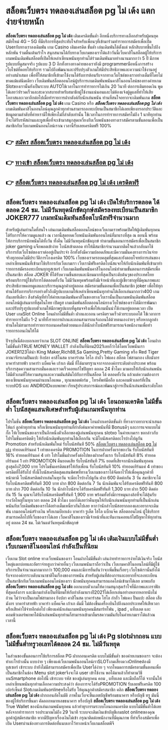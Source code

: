 # สล็อตเว็บตรง ทดลองเล่นสล็อต pg ไม่ เด้ง  แตกง่ายจ่ายหนัก

**สล็อตเว็บตรง ทดลองเล่นสล็อต pg ไม่ เด้ง** เติมเครดิตขั้นต่ำ  อีกหนึ่งบริการทางเลือกสำหรับผู้คนยุคสมัยใหม่ 4G – 5G ที่มีบริการที่สุดประทับใจสำหรับเพื่อนๆที่เข้ามาร่วมทำรายการสมัครเพื่อเปิด Userกับทางเราลงเดิมพัน เกม Casino  เติมเครดิต ขั้นต่ำ เล่นเดิมพันได้ตั้งแต่ หลักสิบบาทขึ้นไปถึงหลักพัน ร่วมตื่นเต้นเร้าใจ สนุกสนานได้กับทางเว็บเกมของเราได้แล้ววันนี้เว็บคาสิโนสล็อตผู้ให้บริการเกมพนันเดิมพันสล็อตที่เปิดให้เหล่าเซียนพนันทุกท่านได้ร่วมเดิมพันมาอย่างนานมากกว่า 5 ปี มีภาพรูปแบบที่ดูสมจจริง รูปแบบ 3 D
อีกทั้งทางทางค่ายของเรายังมี programmerมือหนึ่งการสร้างเว็บไซต์ที่คอยให้บริการ  รวมไปถึงพัฒนาและปรับปรุงตัวเกมให้มีประสิทธิภาพและความน่าใช้งานอยู่อย่างสม่ำเสมอ เพื่อที่ให้สมาชิกที่เข้ามาใช้งานได้รับการต้อนรับจากทางเว็บไซต์ของเราอย่างเต็มที่โดยไม่ขาดแม้แต่นิดเดียว เว็บเดิมพันสล็อตออนไลน์ผู้บริการเกมเดิมพันพนันคาสิโนออนไลน์ของทางค่ายเกม Slotของเรานั้นยังเป็นระบบ AUTOใช้เวลาในการทำรายการไม่เกิน 20 วินาที ต่อการเติมยอดเงิน พูดได้เลยว่าIรวดเร็วและสะดวกสบายสำหรับสมาชิกผู้ใช้งานแน่นอนและไม่ต้องแจ้งผู้ดูแลที่ทำให้เสียโอกาสและเวลาอีกต่อไปเมื่อทำรายการฝากตังค์กับนักเล่นพนัน
ท่านที่สนใจอยากจะเดิมพันเกม **สล็อตเว็บตรง ทดลองเล่นสล็อต pg ไม่ เด้ง** เกม Casino  หรือ ***สล็อตเว็บตรง ทดลองเล่นสล็อต pg ไม่ เด้ง*** เกมเดิมพันคาสิโนออนไลน์คุณลูกค้าทุกท่านสามารถลงทะเบียนเป็นสมาชิกได้เลยเพียงกรอกประวัติและข้อมูลตามลำดับที่ค่ายเรามีให้เพียงไม่กี่ลำดับเท่านั้น ใช้เวลาในการทำรายการสมัครไม่ถึง 1 นาทีทุกท่านก็จะได้รับรหัสผ่านและยูสเพื่อที่จะเข้ามาสนุกสุดเหวี่ยงกับเว็บพนันของทางเราสมัครตามขั้นตอนเพื่อเป็นสมาชิกกับเว็บเกมพนันออนไลน์เราณ เวลานี้รับเลยเครดิตฟรี 100%

## 👉 [สมัคร สล็อตเว็บตรง ทดลองเล่นสล็อต pg ไม่ เด้ง](https://archa888.com/)
## 👉 [ทางเข้า สล็อตเว็บตรง ทดลองเล่นสล็อต pg ไม่ เด้ง](https://archa888.com/)
## 👉 [สล็อตเว็บตรง ทดลองเล่นสล็อต pg ไม่ เด้ง เครดิตฟรี](https://archa888.com/)

## สล็อตเว็บตรง ทดลองเล่นสล็อต pg ไม่ เด้ง เปิดให้บริการตลอด ได้ตลอด 24 ชม. ไม่มีวันหยุดนักขัตฤกษ์สมัครลงทะเบียนเป็นสมาชิก JOKER777 เกมพนันเดิมพันสล็อตโบนัสฟรีจำนวนมาก

สำหรับผู้เล่นท่านใดที่สนใจ เล่นเกมเดิมพันสล็อตออนไลน์ของเว็บเกมเราพร้อมเปิดให้ผู้เดิมพันทุกคนได้รับการให้ความดูแลแล้ว ณ เวลานี้สุดยอดเว็บพนันเดิมพันออนไลน์ที่มาแรงที่สุด ณ ตอนนี้ พร้อมให้การบริการนักพนันได้ทั้งวัน ทั้งคืน ไม่มีวันหยุดนักขัตฤกษ์ ทำตามขั้นตอนการสมัครเพื่อเป็นสมาชิก joker gaming แจ็กพอตเข้าง่าย โบนัสเข้าตลอด ทำให้มีสมาชิกจำนวนมากติดใจแล้วกลับมาใช้บริการกับเว็บไซต์ของเราต่ออยู่เป็นประจำ อีกทั้งยังมีความปลอดภัยและมีความมั่นคงทางการเงินจ่ายจริงทุกยอดไม่มีประวัติการโกงเครดิต 100% เว็บของเราครอบคลุมที่สุดและยังตอบโจทย์การเล่นของเหล่าเซียนพนันที่เข้ามาใช้บริการกับเว็บเกมเรา
เว็บเรามีฟรีเครดิตโบนัสแจกให้กับนักเดิมพันที่เข้ามาทำรายการสมัครลงทะเบียนทุกยูสเซอร์ เว็บเกมเดิมพันพนันคาสิโนออนไลน์ทำตามขั้นตอนการสมัครเพื่อเป็นสมาชิก สล็อต JOKER ที่ได้รับความชื่นชอบและนิยมมากที่สุดเป็นระดับต้นๆของประเทศไทย พร้อมบริการผู้ใช้บริการได้ตลอดทั้งวัน ไม่มีวันหยุดพร้อมยังมีเจ้าหน้าที่และผู้เชี่ยวชาญที่มีคุณภาพและประสิทธิภาพคอยดูแลและบริการคุณลูกค้าอยู่ตลอด สมัครตามขั้นตอนเพื่อเป็นสมาชิก joker เพื่อให้ทุกท่านได้รับการบริการอย่างทั่วถึงมีรูปแบบเกมให้เหล่าเซียนพนันทุกท่านได้เลือกเล่นมากกว่า400 เกมกันเลยทีเดียว
สิ่งสำคัญที่ทำให้ค่ายเกมเดิมพันคาสิโนของทางเว็บเรานั้นเป็นเกมพนันเดิมพันสล็อตออนไลน์ผู้เล่นมากที่สุดในไทย เปิดยูส  เกมเดิมพันสล็อตออนไลน์ทางเว็บไซต์ของเราได้มีการพัฒนาและปรับปรุงรูปแบบตัวเกมให้มีภาพรูปแบบที่ดูสมจจริงเพื่อให้เกมนั้นน่าใช้งานอยู่ตลอดเวลา เปิด User เกมSlot Online โอนฝากไม่มีขั้นต่ำ ฝากและถอน เครดิตรวดเร็วด้วยระบบออโต้ ใช้เวลาการทำรายการไม่ถึง 1-2 นาทีทั้งรายการฝากและถอนสามารถแจ้งถอนได้ด้วยตนเองง่ายๆ หรือหากลูกค้าท่านใดไม่สามารถทำรายการถอนเคดริตด้วยตนเองได้นักล่าโบนัสฟรีสามารถแจ้งพนักงานเพื่อทำรายการถอนเงินให้ได้

ปัจจุบันนี้ต้องบอกเลยว่าเกม SLOT ONLINE  **สล็อตเว็บตรง ทดลองเล่นสล็อต pg ไม่ เด้ง** โอนฝากไม่มีขั้นต่ำTRUE MONEY WALLET กำลังเป็นที่นิยม2021เลยก็ว่าได้โดยเว็บพนันเรา JOKER123ได้นำ  King Maker,Rich88,Sa Gaming,Pretty Gaming หรือ Red Tiger อาณาจักรเกมปั่นแปะ ยิงปลา คาสิโนสด บาคาร่าสด ไฮโล กำถั่ว ไพ่แคง สล็อต ไพ่สามกอง เสือมังกร บาคาร่าสายฟ้า บาคาร่า แบ็คแจ๊ค เก้าเก ดัมมี่ ที่ได้มาตรฐานจากจากองค์กรระดับต่างประเทศ พร้อมบริการสุดความสามารถมั่นคงและรวดเร็วคอยแก้ไขปัญหา ตลอด 24 ชั่วโมง มามอบให้กับนักเล่นพนัน ได้มีตัวเกมที่ให้ความสนุกและความมันส์มันไปกับการปั่นสล็อต ได้ ตลอดทั้งวัน แล้วแต่ความต้องการของเซียนพนันทุกคนผ่านบนไอแพด , ทุกแพลตฟอร์ม , โทรศัพท์มือถือ และคอมพิวเตอร์ที่เป็นระบบIOS และ ANDROIDแบบพกพา เรียนรู้ประสบการณ์และพัฒนาสู่การเป็นนักเล่นพนันระดับโลก

## สล็อตเว็บตรง ทดลองเล่นสล็อต pg ไม่ เด้ง โอนถอนเครดิต ไม่มีขั้นต่ำ โบนัสสุดแสนพิเศษสำหรับผู้เล่นเกมพนันทุกท่าน

โปรโมชั่น **สล็อตเว็บตรง ทดลองเล่นสล็อต pg ไม่ เด้ง** โอนฝากเครดิตขั้นต่ำ ที่ทางเราอยากจะนำเสนอให้แก่  ลูกค้าทุกท่าน หรือเซียนพนันทุกท่านที่กำลังค้นหาค่ายพนันที่มี Bonusดีๆ และการแจกแบบไม่กั๊ก ให้เว็บพนันของเราเป็นอีกหนึ่งตัวเลือกของผู้เล่นพนันทุกคน slotxo ในค่ายเกมเรา ขอกล่าวกับโปรโมชั่นเครดิตดีๆ ให้กับนักเดิมพันทุกท่านได้เลือกกัน จะมีโบนัสเครดิตอะไรบ้างไปดูกัน
 Promotion สำหรับนักเดิมพันใหม่ รับโบนัสทันที 50% [สล็อตเว็บตรง ทดลองเล่นสล็อต pg ไม่ เด้ง](https://archa888.com/) ทำยอดเทิร์นแค่ 1 เท่าของเครดิต
 PROMOTION ในการฝากครั้งแรกของวัน รับโบนัสทันที 16% ทำยอดเทิร์นแค่ 4 เท่า
โปรโมชั่นฝากครั้งต่อไปของฝากครั้งแรก รับโบนัสทันที 8% ทำยอดเทิร์นแค่ 1 เท่า
 PROMOTION คืนยอดเสีย รับโบนัสทันที 7% ยอดที่เสียจากนักเดิมพันทุกคน สูงสุดถึง7,000 บาท
โปรโมชั่นเครดิตแชร์ให้กับเพื่อน รับโบนัสทันที 10% ทำยอดเทิร์นแค่ 4 เท่าของเครดิตที่ได้รับไป
ทั้งนี้โบนัสเครดิตสุดแสนพิศษที่ทางเว็บเกมของเราได้จัดหาไว้ให้เพื่อคุณลูกค้าที่หน้าตาดี โบนัสเครดิตฝากเล่นในทุกวัน จะมีอะไรบ้างไปดูกัน
ฝาก 600 ติดต่อกัน 3 วัน สมาชิกจะได้รับโบนัสเครดิตฟรีทันที 300 บาท
ฝาก 800 ติดต่อกัน 7 วัน นักเดิมพันจะได้รับเครดิตฟรีทันที 800 บาท
ฝาก 700 ติดต่อกัน 10 วัน นักล่าโบนัสจะได้รับเครดิตฟรีทันที 1,300 บาท
ฝาก 500 ติดต่อกัน 15 วัน คุณจะได้รับโบนัสเครดิตฟรีทันที 1,900 บาท
พร้อมทั้งยังมีการหมุนกงล้อที่จะได้ลุ้นรับรางวัลใหญ่ในทุกเวลา ตลอด 24 ชั่วโมง บอกได้เลยว่าคืนทุนให้กับนักเล่นพนันทุกท่านที่เป็นนักเล่นพนันกับเว็บเดิมพันของเราได้อย่างเต็มเหนี่ยวกันไปเลย หากว่านักล่าโบนัสอยากลองและอยากจะเดิมพัน เกมออนไลน์สร้างเงิน หรือเกมป๊อกเด้ง บาคาร่า รูเล็ต ไฮโล แบ็กแจ๊ค สล็อตออนไลน์ ผู้ใช้บริการสามารถคลิ๊กไปที่เว็บของเราได้เลย เว็บคาสิโนของเรามีเจ้าหน้าที่และทีมงานคอยแก้ไขปัญหาให้ทุกท่านอยู่ ตลอด 24 ชม. ไม่เว้นแต่วันหยุดนักขัตฤกษ์

## สล็อตเว็บตรง ทดลองเล่นสล็อต pg ไม่ เด้ง เติมเงินแบบไม่มีขั้นต่ำ  เว็บเกมคาสิโนออนไลน์ กำลังเป็นที่นิยม

เว็บเกม Slot online ทางเว็บพนันของเรา โอนฝากไม่มีขั้นต่ำ เล่นง่ายทำรายการง่ายได้เงินจริง โบนัสใหญ่แตกบ่อยและอัตราจ่ายสูงกว่าค่ายอื่นๆ เว็บเกมพนันเราถือว่าเป็น เว็บเกมคาสิโนออนไลน์ที่มีผู้ใช้บริการเป็นจำนวนมากมากกว่า 100,000 คนและมีการยืนยันว่าจะเพิ่มขึ้นเรื่อยๆ เว็บไซต์เรานั้นยังได้รับจากองค์กรระบดับนานาชาติในเรื่องของการพนัน สำหรับผู้เล่นที่ต้องการและอยากที่จะลงทะเบียนเป็นสมาชิกกับเว็บเกมพนันออนไลน์ของเรา นักพนันทุกคนสามารถแอดไลน์เข้ามาได้เลย
	มาพบกับ **สล็อตเว็บตรง ทดลองเล่นสล็อต pg ไม่ เด้ง** ออกแบบตัวเกมให้ความสนุกสุดเร้าใจที่มีภาพและกราฟิกที่สุดอลังการ และมีเกมกำลังเป็นที่นิยมให้กับกำลังมาแรงปี2021ได้เลือกเล่นอย่างหลากหลายนับไม่ถ้วน  ไม่ว่าจะเป็นเกมไพ่สามกอง  ยิงปลา คาสิโนสด บาคาร่าสด ไฮโล กำถั่ว ไพ่แคง ปั่นแปะ สล็อต เสือมังกร บาคาร่าสายฟ้า บาคาร่า แบ็คแจ๊ค เก้าเก ดัมมี่ ไม่ต้องขึ้นเครื่องบินไปถึงนอกประเทศให้เสียเวลา หรือเสียค่าใช้จ่ายอีกต่อไป เพียงแค่นักเล่นเกมพนันทุกคนมีสมาร์ทโฟน , ipad , แท็บเลต และคอมพิวเตอร์พกพาได้นักเล่นพนันทุกท่านก็สามารถเข้ามาลิ้มรสความมันกับในค่ายเกมเราได้แล้วณ เวลานี้

## สล็อตเว็บตรง ทดลองเล่นสล็อต pg ไม่ เด้ง Pg slotฝากถอน แบบไม่มีขั้นต่ำทรูวอเลทได้ตลอด 24 ชม. ไม่มีวันหยุด

ในส่วนของขั้นตอนการใช้บริการสล็อต PG ฝากถอนเครดิต แบบไม่มีขั้นต่ำ ของค่ายเกมของเรา จะต้องทำอะไรบ้างนั้น แบบง่าย ๆ เพียงแค่เว็บเกมพนันออนไลน์เราSLOTเกมเสี่ยงดวงOnlineต้องมี ยูสเซอร์ เข้าระบบ ถ้ายังไม่มีสามารถสมัครเพื่อเปิด Userได้ง่าย ๆ จากโหมดการสมัครตามขั้นตอนเพื่อเป็นสมาชิกในช่อง Menu slot jokerจึงจะได้ user เข้าใช้งาน พอได้มาแล้วก็ทำตามวิธีบนSmartphone ต่อไปนี้
เข้าระบบ รหัส  ของผู้เล่นทุกคน คอม , แท็บเลต และมือถือก็ได้
จากนั้นให้เหล่าเซียนพนันทุกท่านเลือกความประสงค์ว่า ต้องการจะได้รับPROMOTION รับเลยฟรีเครดิต 100 เปอร์เซ็นต์  Slotเกมเดิมพันonlineหรือไม่รับ
ให้คุณลูกค้าสมัครสมาชิก คลิก **สล็อตเว็บตรง ทดลองเล่นสล็อต pg ไม่ เด้ง** ฝากถอนอัตโนมัติ ภาพในเว็บจะขึ้นเลขบัญชีพร้อมธนาคาร หรือบัญชี ทรู มันนี่ ของผู้ให้บริการขึ้นมา
คัดลอกหมายเลขธนาคาร หรือบัญชี **สล็อตเว็บตรง ทดลองเล่นสล็อต pg ไม่ เด้ง** True Wallet ของนักเล่นเกมพนันทุกคน แล้วทำธุรกรรมระบบโอนถอนเครดิต แบบไม่มีขั้นต่ำได้เลย
หลังจากทำรายการ รอประมาณไม่ถึง 29 วินาที ระบบจะเติมเงินเข้าบัญชีเกมslot onlineของคุณลูกค้าผู้สมัครสมาชิก
หากมีปัญหาเรื่องเงินไม่เข้า กรุณาติดต่อพนักงานที่มีคุณภาพ ที่ทำเรื่องสมัครเพื่อเปิด Userผ่านช่องทางการติดต่อที่แนบเอาไว้ทางหน้าเว็บเกมสล็อตพีจี


